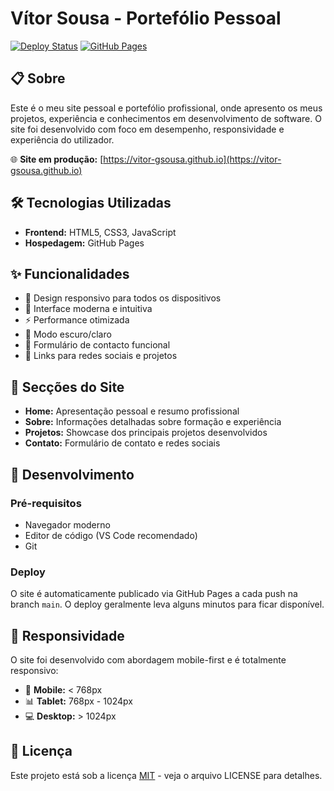 # Vítor Sousa - Portefólio Pessoal

[![Deploy Status](https://img.shields.io/badge/status-live-brightgreen)](https://vitor-gsousa.github.io)
[![GitHub Pages](https://img.shields.io/badge/hosted%20on-GitHub%20Pages-blue)](https://pages.github.com/)

## 📋 Sobre

Este é o meu site pessoal e portefólio profissional, onde apresento os meus projetos, experiência e conhecimentos em desenvolvimento de software. O site foi desenvolvido com foco em desempenho, responsividade e experiência do utilizador.

🌐 **Site em produção:** [https://vitor-gsousa.github.io](https://vitor-gsousa.github.io)

## 🛠️ Tecnologias Utilizadas

- **Frontend:** HTML5, CSS3, JavaScript
- **Hospedagem:** GitHub Pages

## ✨ Funcionalidades

- 📱 Design responsivo para todos os dispositivos
- 🎨 Interface moderna e intuitiva
- ⚡ Performance otimizada
- 🌙 Modo escuro/claro
- 📧 Formulário de contacto funcional
- 🔗 Links para redes sociais e projetos

## 📝 Secções do Site

- **Home:** Apresentação pessoal e resumo profissional
- **Sobre:** Informações detalhadas sobre formação e experiência
- **Projetos:** Showcase dos principais projetos desenvolvidos
- **Contato:** Formulário de contato e redes sociais

## 🔧 Desenvolvimento

### Pré-requisitos

- Navegador moderno
- Editor de código (VS Code recomendado)
- Git

### Deploy

O site é automaticamente publicado via GitHub Pages a cada push na branch `main`. O deploy geralmente leva alguns minutos para ficar disponível.

## 📱 Responsividade

O site foi desenvolvido com abordagem mobile-first e é totalmente responsivo:

- 📱 **Mobile:** < 768px
- 📊 **Tablet:** 768px - 1024px  
- 💻 **Desktop:** > 1024px

## 📄 Licença

Este projeto está sob a licença [MIT](LICENSE) - veja o arquivo LICENSE para detalhes.
